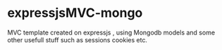 # expressjsMVC-mongo
MVC template created on expressjs , using Mongodb models and some other usefull stuff such as sessions cookies etc.
